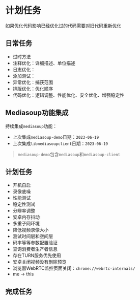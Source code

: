 # 计划任务

如果优化代码影响已经优化过的代码需要对旧代码重新优化

## 日常任务

* 过时方法
* 注释优化：详细描述、单位描述
* 日志优化：
* 添加测试：
* 异常优化：捕获范围
* 排版优化：优化顺序
* 代码优化：逻辑调整、性能优化、安全优化、增强稳定性

## Mediasoup功能集成

持续集成`mediasoup`功能：

* 上次集成`mediasoup-demo`日期：`2023-06-19`
* 上次集成`libmediasoupclient`日期：`2023-06-19`

> `mediasoup-demo`包含`mediasoup`和`mediasoup-client`

## 计划任务

* 开机自启
* 录像底噪
* 性能测试
* 稳定性测试
* 分辨率调整
* 安卓内存抖动
* 多重子网环境
* 降低视频录像大小
* 测试时间层和空间层
* 码率等等参数配置验证
* 查询消费者生产者信息
* 存在TURN服务优先使用
* 安卓关闭视频没有删除预览
* 浏览器WebRTC监控页面关闭：`chrome://webrtc-internals/`
* me -> this

## 完成任务
